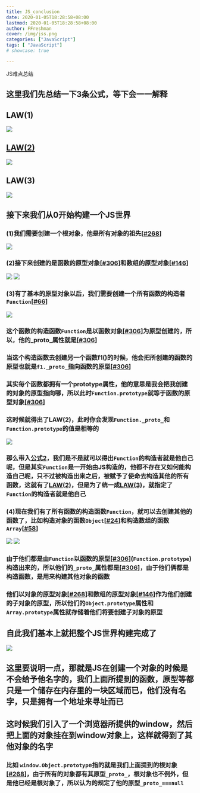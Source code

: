 ```yaml
---
title: JS_conclusion
date: 2020-01-05T18:28:58+08:00
lastmod: 2020-01-05T18:28:58+08:00
author: FFreshman
cover: /img/jss.png
categories: ["JavaScript"]
tags: [ "JavaScript"]
# showcase: true

---
```


JS难点总结

<!--more-->

## **这里我们先总结一下3条公式，等下会一一解释**
## LAW(1) 
![](/images/js/js1/jsf/11.png)
## [LAW(2)]()
![](/images/js/js1/jsf/22.png)
## LAW(3) 
![](/images/js/js1/jsf/33.png)

## **接下来我们从0开始构建一个JS世界**

### (1)我们需要创建一个根对象，他是所有对象的祖先[[#268](JavaScript:;)]
![](/images/js/js1/jsf/1/1.png)
### (2)接下来创建的是函数的原型对象[[#306](JavaScript:;)]和数组的原型对象[[#146](JavaScript:;)]
![](/images/js/js1/jsf/1/2.png) ![](/images/js/js1/jsf/1/3.png)
### (3)有了基本的原型对象以后，我们需要创建一个所有函数的构造者``Function``[[#66](JavaScript:;)]
![](/images/js/js1/jsf/1/4.png)
### 这个函数的构造函数``Function``是以函数对象[[#306](JavaScript:;)]为原型创建的，所以，他的_proto_属性就是[[#306](JavaScript:;)]
### 当这个构造函数去创建另一个函数f1()的时候，他会把所创建的函数的原型也就是``f1._proto_``指向函数的原型[[#306](JavaScript:;)]
### 其实每个函数都拥有一个prototype属性，他的意思是我会把我创建的对象的原型指向哪，所以此时``Function.prototype``就等于函数的原型对象[[#306](JavaScript:;)]
### 这时候就得出了LAW(2)，此时你会发现``Function._proto_``和``Function.prototype``的值是相等的
![](/images/js/js1/jsf/1/5.png)
### 那么带入[公式2]()，我们是不是就可以得出``Function``的构造者就是他自己呢，但是其实``Function``是一开始由JS构造的，他都不存在又如何能构造自己呢，只不过被构造出来之后，被赋予了使命去构造其他的所有函数，这就有了[LAW(2)]()，但是为了统一成[LAW(3)]()，就指定了``Function``的构造者就是他自己

### (4)现在我们有了所有函数的构造函数``Function``，就可以去创建其他的函数了，比如构造对象的函数``Object``[[#24](JavaScript:;)]和构造数组的函数``Array``[[#58](JavaScript:;)]
![](/images/js/js1/jsf/1/7.png) ![](/images/js/js1/jsf/1/6.png)

### 由于他们都是由``Function``以函数的原型[[#306](JavaScript:;)](``Function.prototype``)构造出来的，所以他们的``_proto_``属性都是[[#306](JavaScript:;)]，由于他们俩都是构造函数，是用来构建其他对象的函数
### 他们以对象的原型对象[[#268](JavaScript:;)]和数组的原型对象[[#146](JavaScript:;)]作为他们创建的子对象的原型，所以他们的``Object.prototype``属性和``Array.prototype``属性就存储着他们将要创建子对象的原型

## 自此我们基本上就把整个JS世界构建完成了
![](/images/js/js1/jsf/1/777.png)

## 这里要说明一点，那就是JS在创建一个对象的时候是不会给予他名字的，我们上面所提到的函数，原型等都只是一个储存在内存里的一块区域而已，他们没有名字，只是拥有一个地址来寻址而已
## 这时候我们引入了一个浏览器所提供的window，然后把上面的对象挂在到window对象上，这样就得到了其他对象的名字
### 比如 ``window.Object.prototyp``e指的就是我们上面提到的根对象[[#268](JavaScript:;)]，由于所有的对象都有其原型``_proto_``，根对象也不例外，但是他已经是根对象了，所以认为的规定了他的原型``_proto_===null``
